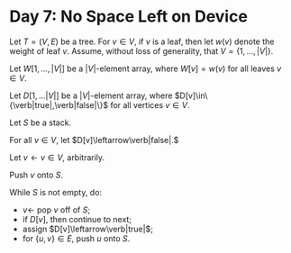 <!-- day07.md -->

# Day 7: No Space Left on Device

Let $T=(V,E)$ be a tree. For $v\in V$, if $v$ is a leaf, then let $w(v)$ denote the weight of leaf $v$. Assume, without loss of generality, that $V=\{1,\dots,|V|\}$. 

Let $W[1,\dots,|V|]$ be a $|V|$-element array, where $W[v]=w(v)$ for all leaves $v\in V$.

Let $D[1,\dots|V|]$ be a $|V|$-element array, where $D[v]\in\{\verb|true|,\verb|false|\}$ for all vertices $v\in V$.

Let $S$ be a stack.

For all $v\in V$, let $D[v]\leftarrow\verb|false|.$

Let $v\leftarrow v\in V$, arbitrarily.

Push $v$ onto $S$.

While $S$ is not empty, do:

* $v\leftarrow$ pop $v$ off of $S$;
* if $D[v]$, then continue to next;
* assign $D[v]\leftarrow\verb|true|$;
* for $\{u,v\}\in E$, push $u$ onto $S$.
